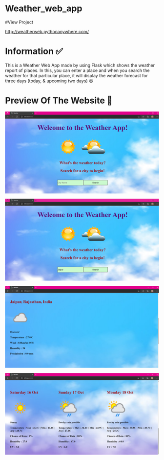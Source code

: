 # Weather_web_app

#View Project

http://weatherweb.pythonanywhere.com/

# Information ✅
This is a Weather Web App made by using Flask which shows the weather report of places. In this, you can enter a place and when you search the weather for that particular place, it will display the weather forecast for three days (today, & upcoming two days) 😃

# Preview Of The Website 🤩

![image](https://github.com/Sunidhimathur/Weather_web_app/blob/main/ss/1.png)

![image](https://github.com/Sunidhimathur/Weather_web_app/blob/main/ss/2.png)

![image](https://github.com/Sunidhimathur/Weather_web_app/blob/main/ss/3.png)

![image](https://github.com/Sunidhimathur/Weather_web_app/blob/main/ss/4.png)



